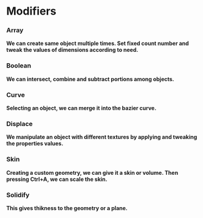 # Modifiers


### Array
**We can create same object multiple times. Set fixed count number and tweak the values of dimensions according to need.**

### Boolean
**We can intersect, combine and subtract portions among objects.**

### Curve
**Selecting an object, we can merge it into the bazier curve.**

### Displace
**We manipulate an object with different textures by applying and tweaking the properties values.**

### Skin
**Creating a custom geometry, we can give it a skin or volume. Then pressing Ctrl+A, we can scale the skin.**

### Solidify
**This gives thikness to the geometry or a plane.**

